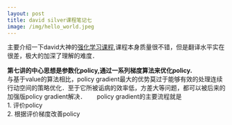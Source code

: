 ```yaml
---
layout: post
title: david silver课程笔记七
image: /img/hello_world.jpeg
---
```


主要介绍一下david大神的[强化学习课程](https://space.bilibili.com/74997410/#/),课程本身质量很不错，但是翻译水平实在很差，极大的加深了理解的难度．　

**第七讲的中心思想是参数化policy,通过一系列梯度算法来优化policy.**  
与基于value的算法相比，policy gradient最大的优势莫过于能够有效的处理连续行动空间的策略优化．至于它所被诟病的效率低，方差大等问题，都可以被后来的加强版policy gradient解决．　　
policy gradient的主要流程就是  
                            1. 评价policy  
                            2. 根据评价梯度改善policy  

